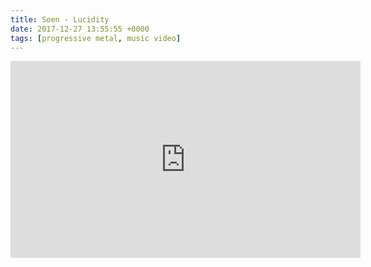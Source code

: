 ```yaml
---
title: Soen - Lucidity
date: 2017-12-27 13:55:55 +0000
tags: [progressive metal, music video]
---
```



<iframe width="560" height="315" src="https://www.youtube.com/embed/FRH9ADDqLIM?rel=0" frameborder="0" gesture="media" allow="encrypted-media" allowfullscreen></iframe>
